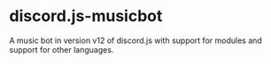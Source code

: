# discord.js-musicbot
A music bot in version v12 of discord.js with support for modules and support for other languages.
